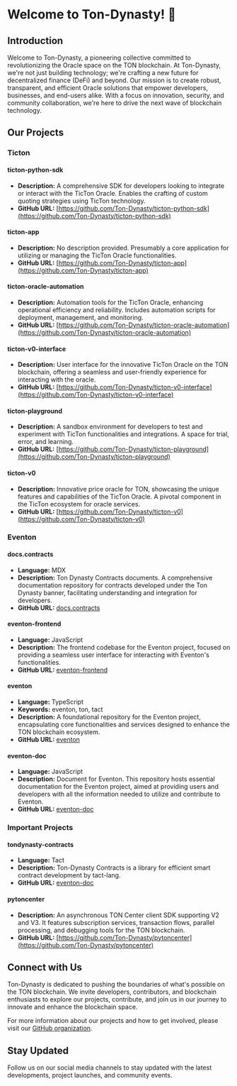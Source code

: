 # Welcome to Ton-Dynasty! 🚀
## Introduction
Welcome to Ton-Dynasty, a pioneering collective committed to revolutionizing the Oracle space on the TON blockchain. At Ton-Dynasty, we're not just building technology; we're crafting a new future for decentralized finance (DeFi) and beyond. Our mission is to create robust, transparent, and efficient Oracle solutions that empower developers, businesses, and end-users alike. With a focus on innovation, security, and community collaboration, we're here to drive the next wave of blockchain technology.

## Our Projects
### Ticton
#### ticton-python-sdk
- **Description:** A comprehensive SDK for developers looking to integrate or interact with the TicTon Oracle. Enables the crafting of custom quoting strategies using TicTon technology.
- **GitHub URL:** [https://github.com/Ton-Dynasty/ticton-python-sdk](https://github.com/Ton-Dynasty/ticton-python-sdk)

#### ticton-app
- **Description:** No description provided. Presumably a core application for utilizing or managing the TicTon Oracle functionalities.
- **GitHub URL:** [https://github.com/Ton-Dynasty/ticton-app](https://github.com/Ton-Dynasty/ticton-app)

#### ticton-oracle-automation
- **Description:** Automation tools for the TicTon Oracle, enhancing operational efficiency and reliability. Includes automation scripts for deployment, management, and monitoring.
- **GitHub URL:** [https://github.com/Ton-Dynasty/ticton-oracle-automation](https://github.com/Ton-Dynasty/ticton-oracle-automation)

#### ticton-v0-interface
- **Description:** User interface for the innovative TicTon Oracle on the TON blockchain, offering a seamless and user-friendly experience for interacting with the oracle.
- **GitHub URL:** [https://github.com/Ton-Dynasty/ticton-v0-interface](https://github.com/Ton-Dynasty/ticton-v0-interface)

#### ticton-playground
- **Description:** A sandbox environment for developers to test and experiment with TicTon functionalities and integrations. A space for trial, error, and learning.
- **GitHub URL:** [https://github.com/Ton-Dynasty/ticton-playground](https://github.com/Ton-Dynasty/ticton-playground)

#### ticton-v0
- **Description:** Innovative price oracle for TON, showcasing the unique features and capabilities of the TicTon Oracle. A pivotal component in the TicTon ecosystem for oracle services.
- **GitHub URL:** [https://github.com/Ton-Dynasty/ticton-v0](https://github.com/Ton-Dynasty/ticton-v0)

### Eventon
#### docs.contracts
- **Language:** MDX
- **Description:** Ton Dynasty Contracts documents. A comprehensive documentation repository for contracts developed under the Ton Dynasty banner, facilitating understanding and integration for developers.
- **GitHub URL:** [docs.contracts](https://github.com/Ton-Dynasty/docs.contracts)

#### eventon-frontend
- **Language:** JavaScript
- **Description:** The frontend codebase for the Eventon project, focused on providing a seamless user interface for interacting with Eventon's functionalities.
- **GitHub URL:** [eventon-frontend](https://github.com/Ton-Dynasty/eventon-frontend)

#### eventon
- **Language:** TypeScript
- **Keywords:** eventon, ton, tact
- **Description:** A foundational repository for the Eventon project, encapsulating core functionalities and services designed to enhance the TON blockchain ecosystem.
- **GitHub URL:** [eventon](https://github.com/Ton-Dynasty/eventon)

#### eventon-doc
- **Language:** JavaScript
- **Description:** Document for Eventon. This repository hosts essential documentation for the Eventon project, aimed at providing users and developers with all the information needed to utilize and contribute to Eventon.
- **GitHub URL:** [eventon-doc](https://github.com/Ton-Dynasty/eventon-doc)

### Important Projects

#### tondynasty-contracts
- **Language:** Tact
- **Description:** Ton-Dynasty Contracts is a library for efficient smart contract development by tact-lang.
- **GitHub URL:** [eventon-doc](https://github.com/Ton-Dynasty/tondynasty-contracts)

#### pytoncenter
- **Description:** An asynchronous TON Center client SDK supporting V2 and V3. It features subscription services, transaction flows, parallel processing, and debugging tools for the TON blockchain.
- **GitHub URL:** [https://github.com/Ton-Dynasty/pytoncenter](https://github.com/Ton-Dynasty/pytoncenter)

## Connect with Us

Ton-Dynasty is dedicated to pushing the boundaries of what's possible on the TON blockchain. We invite developers, contributors, and blockchain enthusiasts to explore our projects, contribute, and join us in our journey to innovate and enhance the blockchain space.

For more information about our projects and how to get involved, please visit our [GitHub organization](https://github.com/Ton-Dynasty).

## Stay Updated

Follow us on our social media channels to stay updated with the latest developments, project launches, and community events.

